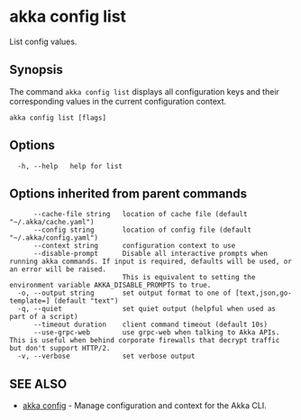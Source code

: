 # akka config list

List config values.

## Synopsis

The command `akka config list` displays all configuration keys and their corresponding values in the current configuration context.

```
akka config list [flags]
```

## Options

```
  -h, --help   help for list
```

## Options inherited from parent commands

```
      --cache-file string   location of cache file (default "~/.akka/cache.yaml")
      --config string       location of config file (default "~/.akka/config.yaml")
      --context string      configuration context to use
      --disable-prompt      Disable all interactive prompts when running akka commands. If input is required, defaults will be used, or an error will be raised.
                            This is equivalent to setting the environment variable AKKA_DISABLE_PROMPTS to true.
  -o, --output string       set output format to one of [text,json,go-template=] (default "text")
  -q, --quiet               set quiet output (helpful when used as part of a script)
      --timeout duration    client command timeout (default 10s)
      --use-grpc-web        use grpc-web when talking to Akka APIs. This is useful when behind corporate firewalls that decrypt traffic but don't support HTTP/2.
  -v, --verbose             set verbose output
```

## SEE ALSO

* [akka config](akka_config.html)	 - Manage configuration and context for the Akka CLI.
